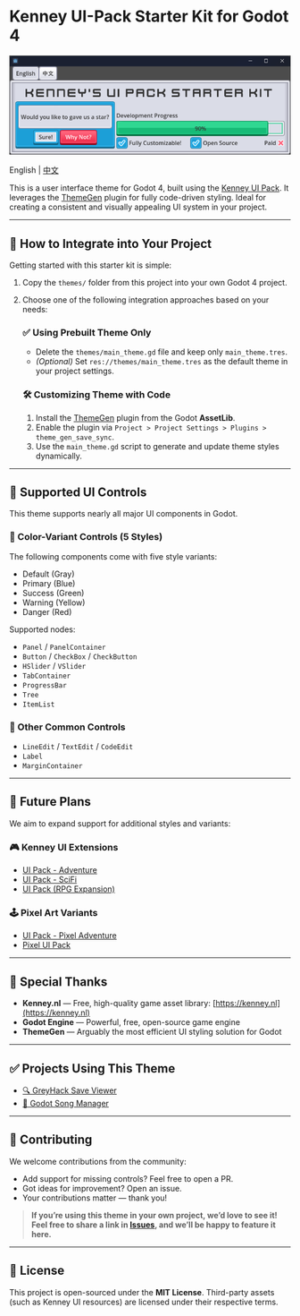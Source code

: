 # Kenney UI-Pack Starter Kit for Godot 4

![Project Banner](./docs/banner_image.png)

English | [中文](./README_zh-cn.md)

This is a user interface theme for Godot 4, built using the [Kenney UI Pack](https://www.kenney.nl/assets/ui-pack). It leverages the [ThemeGen](https://godotengine.org/asset-library/asset/3299) plugin for fully code-driven styling. Ideal for creating a consistent and visually appealing UI system in your project.

---

## 🔧 How to Integrate into Your Project

Getting started with this starter kit is simple:

1. Copy the `themes/` folder from this project into your own Godot 4 project.
2. Choose one of the following integration approaches based on your needs:

   ### ✅ **Using Prebuilt Theme Only**

   * Delete the `themes/main_theme.gd` file and keep only `main_theme.tres`.
   * *(Optional)* Set `res://themes/main_theme.tres` as the default theme in your project settings.

   ### 🛠️ **Customizing Theme with Code**

   1. Install the [ThemeGen](https://godotengine.org/asset-library/asset/3299) plugin from the Godot **AssetLib**.
   2. Enable the plugin via `Project > Project Settings > Plugins > theme_gen_save_sync`.
   3. Use the `main_theme.gd` script to generate and update theme styles dynamically.

---

## 🧩 Supported UI Controls

This theme supports nearly all major UI components in Godot.

### 🎨 Color-Variant Controls (5 Styles)

The following components come with five style variants:

* Default (Gray)
* Primary (Blue)
* Success (Green)
* Warning (Yellow)
* Danger (Red)

Supported nodes:

* `Panel` / `PanelContainer`
* `Button` / `CheckBox` / `CheckButton`
* `HSlider` / `VSlider`
* `TabContainer`
* `ProgressBar`
* `Tree`
* `ItemList`

### 🧱 Other Common Controls

* `LineEdit` / `TextEdit` / `CodeEdit`
* `Label`
* `MarginContainer`

---

## 🚧 Future Plans

We aim to expand support for additional styles and variants:

### 🎮 Kenney UI Extensions

* [UI Pack - Adventure](https://www.kenney.nl/assets/ui-pack-adventure)
* [UI Pack - SciFi](https://www.kenney.nl/assets/ui-pack-sci-fi)
* [UI Pack (RPG Expansion)](https://www.kenney.nl/assets/ui-pack-rpg-expansion)

### 🕹️ Pixel Art Variants

* [UI Pack - Pixel Adventure](https://www.kenney.nl/assets/ui-pack-pixel-adventure)
* [Pixel UI Pack](https://www.kenney.nl/assets/pixel-ui-pack)

---

## 🙏 Special Thanks

* **Kenney.nl** — Free, high-quality game asset library: [https://kenney.nl](https://kenney.nl)
* **Godot Engine** — Powerful, free, open-source game engine
* **ThemeGen** — Arguably the most efficient UI styling solution for Godot

---

## ✅ Projects Using This Theme

* [🔍 GreyHack Save Viewer](https://github.com/Kingsmai/greyhack-save-viewer)
* [💽 Godot Song Manager](https://github.com/Kingsmai/godot-song-manager)

---

## 🤝 Contributing

We welcome contributions from the community:

* Add support for missing controls? Feel free to open a PR.
* Got ideas for improvement? Open an issue.
* Your contributions matter — thank you!

> **If you’re using this theme in your own project, we’d love to see it! Feel free to share a link in [Issues](https://github.com/your-repo/issues), and we’ll be happy to feature it here.**

---

## 📄 License

This project is open-sourced under the **MIT License**. Third-party assets (such as Kenney UI resources) are licensed under their respective terms.
